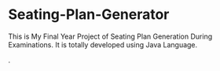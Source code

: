 # Seating-Plan-Generator

This is My Final Year Project of Seating Plan Generation During Examinations. It is totally developed using Java Language.




















































































































































.






































